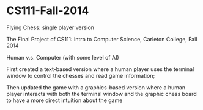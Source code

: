 # CS111-Fall-2014

Flying Chess: single player version

The Final Project of CS111: Intro to Computer Science, Carleton College, Fall 2014

Human v.s. Computer (with some level of AI)

First created a text-based version where a human player uses the terminal window to control the chesses and read game information;

Then updated the game with a graphics-based version where a human player interacts with both the terminal window and the graphic chess board to have a more direct intuition about the game
